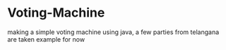 # Voting-Machine
making a simple voting machine using java, a few parties from telangana are taken example for now
